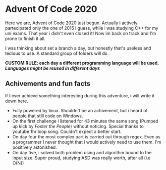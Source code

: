 # Advent Of Code 2020

Here we are, Advent of Code 2020 just begun.
Actually i actively partecipated only the one of 2015 i guess, while i was studying C++ for my uni exams. That year i didn't even closed it! Now im back on track and I'm prone to finish it all. 

I was thinking about set a branch a day, but honestly that's useless and tedious to use. A standard group of folders will do. 

**CUSTOM RULE: each day a different programming language will be used. *Languages might be reused in different days*** 

## Achivements and fun facts
If I ever achieve something interesting during this adventure, i will write it down here.
- Fully powered by linux. Shouldn't be an achivement, but i heard of people that still code on Windows.
- On the first challenge I listened for 43 minutes the same song (Pumped up kick by *Foster the People*) without noticing. Special thanks to youtube 1hr loop song. Couldn't expect a better start.
- On day four the most complex part is carried out through regex. Even as a programmer I never thought that i would actively need to use them. I'm positively astonished.
- On day five, i solved both problem using and algorithm bound to the input size. Super proud, studying ASD was really worth, after all (i.e O(N))